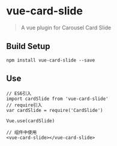 # vue-card-slide

> A vue plugin for Carousel Card Slide

## Build Setup
```JS
npm install vue-card-slide --save
```

## Use 
```JS
// ES6引入
import cardSlide from 'vue-card-slide'
// require引入
var cardSlide = require('CardSlide')

Vue.use(cardSlide)

// 组件中使用
<vue-card-slide></vue-card-slide>
```



